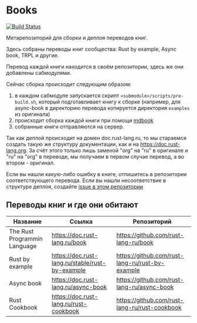 # Books

[![Build Status](https://travis-ci.org/rust-lang-ru/books.svg?branch=master)](https://travis-ci.org/rust-lang-ru/books)

Метарепозиторий для сборки и деплоя переводов книг.

Здесь собраны переводы книг сообщества: Rust by example, Async book, TRPL и другие.

Перевод каждой книги находится в своём репозитории, здесь же они добавлены 
сабмодулями.

Сейчас сборка происходит следующим образом:
1. в каждом сабмодуле запускается скрипт `<submodule>/scripts/pre-build.sh`, который 
подготавливает книгу к сборке (например, для async-book в директорию перевода копируется 
директория `examples` из оригинала)
2. происходит сборка каждой книги при помощи [mdbook](https://github.com/rust-lang-nursery/mdBook/)
3. собранные книги отправляются на сервер.

Так как деплой происходит на домен doc.rust-lang.ru, то мы стараемся создать такую же структуру 
документации, как и на https://doc.rust-lang.org. За счёт этого только лишь заменой "org" на "ru"
в оригинале и "ru" на "org" в переводе, мы получаем в первом случае перевод, а во втором - оригинал.

Если вы нашли какую-либо ошибку в книге, отпишитесь в репозитории соответствующего перевода. Если вы
нашли несоответствие в структуре деплоя, создайте [issue в этом репозитории](https://github.com/rust-lang-ru/books/issues/new)

## Переводы книг и где они обитают

| Название | Ссылка | Репозиторий |
|---|---|---|
| The Rust Programmin Language | https://doc.rust-lang.ru/book | https://github.com/rust-lang-ru/book |
| Rust by example | https://doc.rust-lang.ru/stable/rust-by-example | https://github.com/rust-lang-ru/rust-by-example |
| Async book | https://doc.rust-lang.ru/async-book | https://github.com/rust-lang-ru/async-book |
| Rust Cookbook | https://doc.rust-lang.ru/rust-cookbook | https://github.com/rust-lang-ru/rust-cookbook |
